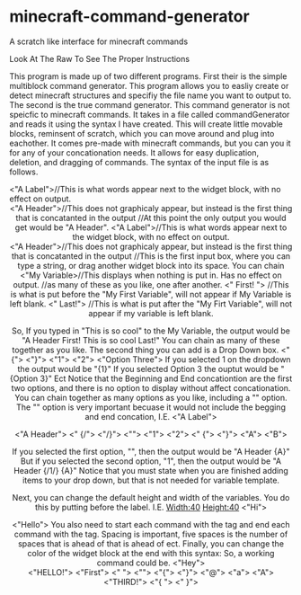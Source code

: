 # minecraft-command-generator
A scratch like interface for minecraft commands

Look At The Raw To See The Proper Instructions

This program is made up of two different programs. First their is the simple multiblock command generator. This program allows you to easliy create or detect minecraft structures and specifiy the file name you want to output to. The second is the true command generator. This command generator is not speicfic to minecraft commands. It takes in a file called commandGenerator and reads it using the syntax I have created. This will create little movable blocks, reminsent of scratch, which you can move around and plug into eachother. It comes pre-made with minecraft commands, but you can you it for any of your concationation needs. It allows for easy duplication, deletion, and dragging of commands. The syntax of the input file is as follows.

<Label>
  <"A Label">//This is what words appear next to the widget block, with no effect on output.
<Header>
  <"A Header">//This does not graphicaly appear, but instead is the first thing that is concatanted in the output
//At this point the only output you would get would be "A Header".
  
<Label>
  <"A Label">//This is what words appear next to the widget block, with no effect on output.
<Header>
  <"A Header">//This does not graphicaly appear, but instead is the first thing that is concatanted in the output
<VariableTemplate>//This is the first input box, where you can type a string, or drag another widget block into its space. You can chain     <"My Variable>//This displays when nothing is put in. Has no effect on output.   //as many of these as you like, one after another.
  <" First! "> //This is what is put before the "My First Variable", will not appear if My Variable is left blank.
  <" Last!"> //This is what is put after the "My Firt Variable", will not appear if my variable is left blank.
  
So, If you typed in "This is so cool" to the My Variable, the output would be
"A Header First! This is so cool Last!"
You can chain as many of these together as you like. The second thing you can add is a Drop Down box.
<DropDown>
  <"{">
  <"}">
  <"1">
  <"2">
  <"Option Three">
<EndDropDown>
If you selected 1 on the dropdown the output would be
"{1}"
If you selected Option 3 the ouptut would be
"{Option 3}"
Ect
Notice that the Beginning and End concationtion are the first two options, and there is no option to display without affect concationation. You can chain together as many options as you like, including a "" option. The "" option is very important becuase it would not include the begging and end concation, I.E.
<Label>
  <"A Label">
<Header>
  <"A Header">
<DropDown>
  <" {/">
  <"/}">
  <"">
  <"1">
  <"2">
<EndDropDown>
<DropDown>
    <" {">
    <"}">
    <"A">
    <"B">
<EndDropDown>

If you selected the first option, "", then the output would be
"A Header {A}"
But if you selected the second option, "1", then the output would be
"A Header {/1/} {A}"
Notice that you must state <EndDropDown> when you are finished adding items to your drop down, but that is not needed for variable template.
  
Next, you can change the default height and width of the variables. You do this by putting <Size> before the label. I.E.
<Command>
  <Size>
    <Width:40>
    <Height:40>
  <Label>
    <"Hi">
  <Header>
    <"Hello">
<EndCommand>
You also need to start each command with the <Command> tag and end each command with the <EndCommand> tag.
Spacing is important, five spaces is the number of spaces that <Size> is ahead of <Command> that <Width:40> is ahead of <Size> ect.
Finally, you can change the color of the widget block at the end with this syntax:

  <Color>
    <Red:25>
    <Green:35>
    <Blue:120>
<EndCommand>
So, a working command could be.

<Command>
  <Size>
    <Width:40>
    <Height:40>
  <Label>
    <"Hey">
  <Header>
    <"HELLO!">
  <VariableTemplate>
    <"First">
    <" ">
    <"">
  <DropDown>
    <"{">
    <"}">
    <"@">
    <"a">
    <"A">
  <EndDropDown>
  <VariableTemplate>
    <"THIRD!">
    <"{ ">
    <" }">
  <Color>
    <Red:50>
    <Green:0>
    <Blue:15>
<EndCommand>
